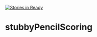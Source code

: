 [![Stories in Ready](https://badge.waffle.io/Alisuehobbs/stubbyPencilScoring.png?label=ready&title=Ready)](https://waffle.io/Alisuehobbs/stubbyPencilScoring?utm_source=badge)
# stubbyPencilScoring
